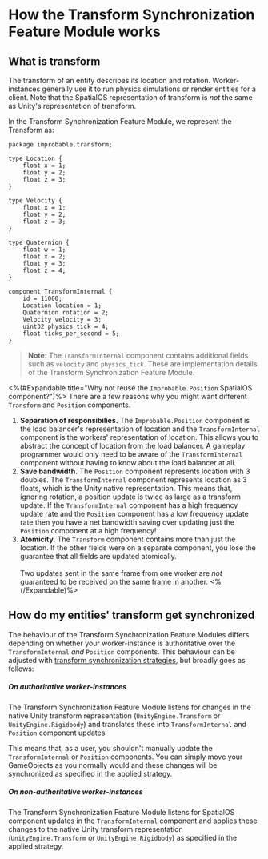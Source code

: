 # How the Transform Synchronization Feature Module works

## What is transform

The transform of an entity describes its location and rotation. Worker-instances generally use it to run physics simulations or render entities for a client. Note that the SpatialOS representation of transform is _not_ the same as Unity's representation of transform.

In the Transform Synchronization Feature Module, we represent the Transform as:

```
package improbable.transform;

type Location {
    float x = 1;
    float y = 2;
    float z = 3;
}

type Velocity {
    float x = 1;
    float y = 2;
    float z = 3;
}

type Quaternion {
    float w = 1;
    float x = 2;
    float y = 3;
    float z = 4;
}

component TransformInternal {
    id = 11000;
    Location location = 1;
    Quaternion rotation = 2;
    Velocity velocity = 3;
    uint32 physics_tick = 4;
    float ticks_per_second = 5;
}
```

> **Note:** The `TransformInternal` component contains additional fields such as `velocity` and `physics_tick`. These are implementation details of the Transform Synchronization Feature Module.

<%(#Expandable title="Why not reuse the <code>Improbable.Position</code> SpatialOS component?")%>
There are a few reasons why you might want different `Transform` and `Position` components.

1. **Separation of responsibilies.** The `Improbable.Position` component is the load balancer's representation of location and the `TransformInternal` component is the workers' representation of location. This allows you to abstract the concept of location from the load balancer. A gameplay programmer would only need to be aware of the `TransformInternal` component without having to know about the load balancer at all.
2. **Save bandwidth.** The `Position` component represents location with 3 doubles. The `TransformInternal` component represents location as 3 floats, which is the Unity native representation. This means that, ignoring rotation, a position update is twice as large as a transform update. If the `TransformInternal` component has a high frequency update rate and the `Position` component has a low frequency update rate then you have a net bandwidth saving over updating just the `Position` component at a high frequency!
3. **Atomicity.** The `Transform` component contains more than just the location. If the other fields were on a separate component, you lose the guarantee that all fields are updated atomically.<br/><br/>Two updates sent in the same frame from one worker are _not_ guaranteed to be received on the same frame in another.
<%(/Expandable)%>

## How do my entities' transform get synchronized

The behaviour of the Transform Synchronization Feature Modules differs depending on whether your worker-instance is authoritative over the `TransformInternal` _and_ `Position` components. This behaviour can be adjusted with [transform synchronization strategies]({{urlRoot}}/modules/transform-sync/strategies), but broadly goes as follows:

##### On authoritative worker-instances

The Transform Synchronization Feature Module listens for changes in the native Unity transform representation (`UnityEngine.Transform` or `UnityEngine.Rigidbody`) and translates these into `TransformInternal` and `Position` component updates.

This means that, as a user, you shouldn't manually update the `TransformInternal` or `Position` components. You can simply move your GameObjects as you normally would and these changes will be synchronized as specified in the applied strategy.

##### On non-authoritative worker-instances

The Transform Synchronization Feature Module listens for SpatialOS component updates in the `TransformInternal` component and applies these changes to the native Unity transform representation (`UnityEngine.Transform` or `UnityEngine.Rigidbody`) as specified in the applied strategy.
